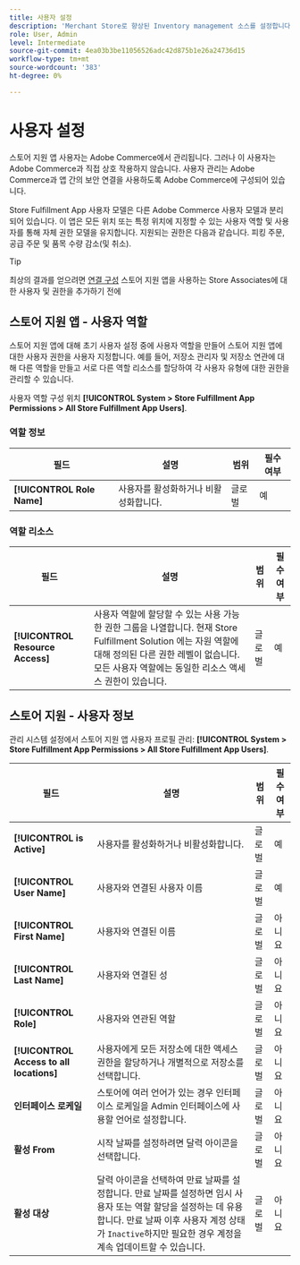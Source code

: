 ```yaml
---
title: 사용자 설정
description: 'Merchant Store로 향상된 Inventory management 소스를 설정합니다. '
role: User, Admin
level: Intermediate
source-git-commit: 4ea03b3be11056526adc42d875b1e26a24736d15
workflow-type: tm+mt
source-wordcount: '383'
ht-degree: 0%

---
```


# 사용자 설정

스토어 지원 앱 사용자는 Adobe Commerce에서 관리됩니다. 그러나 이 사용자는 Adobe Commerce과 직접 상호 작용하지 않습니다. 사용자 관리는 Adobe Commerce과 앱 간의 보안 연결을 사용하도록 Adobe Commerce에 구성되어 있습니다.

Store Fulfillment App 사용자 모델은 다른 Adobe Commerce 사용자 모델과 분리되어 있습니다. 이 앱은 모든 위치 또는 특정 위치에 지정할 수 있는 사용자 역할 및 사용자를 통해 자체 권한 모델을 유지합니다. 지원되는 권한은 다음과 같습니다. 피킹 주문, 공급 주문 및 품목 수량 감소(및 취소).

>[!TIP]
>
>최상의 결과를 얻으려면 [연결 구성](connect-set-up-service.md) 스토어 지원 앱을 사용하는 Store Associates에 대한 사용자 및 권한을 추가하기 전에

## 스토어 지원 앱 - 사용자 역할

스토어 지원 앱에 대해 초기 사용자 설정 중에 사용자 역할을 만들어 스토어 지원 앱에 대한 사용자 권한을 사용자 지정합니다. 예를 들어, 저장소 관리자 및 저장소 연관에 대해 다른 역할을 만들고 서로 다른 역할 리소스를 할당하여 각 사용자 유형에 대한 권한을 관리할 수 있습니다.

사용자 역할 구성 위치 **[!UICONTROL System > Store Fulfillment App Permissions > All Store Fulfillment App Users]**.

### 역할 정보

| **필드** | **설명** | **범위** | **필수 여부** |
|----------------------------|-------------------------|-----------|--------------|
| **[!UICONTROL Role Name]** | 사용자를 활성화하거나 비활성화합니다. | 글로벌 | 예 |

### 역할 리소스

| **필드** | **설명** | **범위** | **필수 여부** |
|----------------------------------|--------------------------------------------------------------------------------------------------------------------------------------------------------------------------------------------------------------------------------------------|-----------|--------------|
| **[!UICONTROL Resource Access]** | 사용자 역할에 할당할 수 있는 사용 가능한 권한 그룹을 나열합니다. 현재 Store Fulfillment Solution 에는 자원 역할에 대해 정의된 다른 권한 레벨이 없습니다. 모든 사용자 역할에는 동일한 리소스 액세스 권한이 있습니다. | 글로벌 | 예 |

## 스토어 지원 - 사용자 정보

관리 시스템 설정에서 스토어 지원 앱 사용자 프로필 관리:  **[!UICONTROL System > Store Fulfillment App Permissions > All Store Fulfillment App Users]**.


| **필드** | **설명** | **범위** | **필수 여부** |
|------------------------------------------|-------------------------------------------------------------------------------------------------------------------------------------------------------------------------------------------------------------------------------------------------------------------------|-----------|--------------|
| **[!UICONTROL is Active]** | 사용자를 활성화하거나 비활성화합니다. | 글로벌 | 예 |
| **[!UICONTROL User Name]** | 사용자와 연결된 사용자 이름 | 글로벌 | 예 |
| **[!UICONTROL First Name]** | 사용자와 연결된 이름 | 글로벌 | 아니요 |
| **[!UICONTROL Last Name]** | 사용자와 연결된 성 | 글로벌 | 아니요 |
| **[!UICONTROL Role]** | 사용자와 연관된 역할 | 글로벌 | 아니요 |
| **[!UICONTROL Access to all locations]** | 사용자에게 모든 저장소에 대한 액세스 권한을 할당하거나 개별적으로 저장소를 선택합니다. | 글로벌 | 아니요 |
| **인터페이스 로케일** | 스토어에 여러 언어가 있는 경우 인터페이스 로케일을 Admin 인터페이스에 사용할 언어로 설정합니다. | 글로벌 | 아니요 |
| **활성 From** | 시작 날짜를 설정하려면 달력 아이콘을 선택합니다. | 글로벌 | 아니요 |
| **활성 대상** | 달력 아이콘을 선택하여 만료 날짜를 설정합니다. 만료 날짜를 설정하면 임시 사용자 또는 역할 할당을 설정하는 데 유용합니다. 만료 날짜 이후 사용자 계정 상태가 `Inactive`하지만 필요한 경우 계정을 계속 업데이트할 수 있습니다. | 글로벌 | 아니요 |





